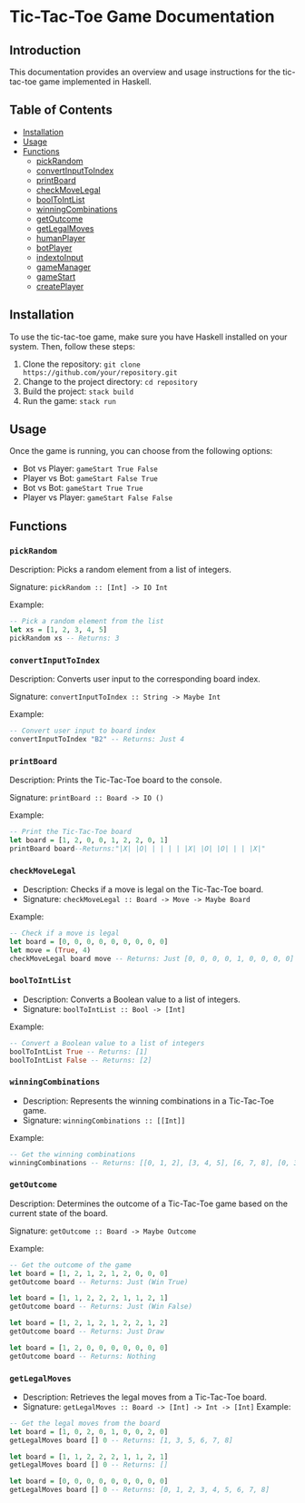 # Tic-Tac-Toe Game Documentation

## Introduction
This documentation provides an overview and usage instructions for the tic-tac-toe game implemented in Haskell.

## Table of Contents
- [Installation](#installation)
- [Usage](#usage)
- [Functions](#functions)
  - [pickRandom](#pickrandom)
  - [convertInputToIndex](#convertinputtoindex)
  - [printBoard](#printboard)
  - [checkMoveLegal](#checkmovelegal)
  - [boolToIntList](#booltointlist)
  - [winningCombinations](#winningcombinations)
  - [getOutcome](#getoutcome)
  - [getLegalMoves](#getlegalmoves)
  - [humanPlayer](#humanplayer)
  - [botPlayer](#botplayer)
  - [indextoInput](#indextoinput)
  - [gameManager](#gamemanager)
  - [gameStart](#gamestart)
  - [createPlayer](#createplayer)

## Installation
To use the tic-tac-toe game, make sure you have Haskell installed on your system. Then, follow these steps:
1. Clone the repository: `git clone https://github.com/your/repository.git`
2. Change to the project directory: `cd repository`
3. Build the project: `stack build`
4. Run the game: `stack run`

## Usage
Once the game is running, you can choose from the following options:
- Bot vs Player: `gameStart True False`
- Player vs Bot: `gameStart False True`
- Bot vs Bot: `gameStart True True`
- Player vs Player: `gameStart False False`

## Functions

### `pickRandom`
Description: Picks a random element from a list of integers.

Signature: `pickRandom :: [Int] -> IO Int`

Example:
```haskell
-- Pick a random element from the list
let xs = [1, 2, 3, 4, 5]
pickRandom xs -- Returns: 3
```
### `convertInputToIndex`
Description: Converts user input to the corresponding board index.

Signature: `convertInputToIndex :: String -> Maybe Int`

Example:
```haskell
-- Convert user input to board index
convertInputToIndex "B2" -- Returns: Just 4
```
### `printBoard`

Description: Prints the Tic-Tac-Toe board to the console.

Signature: `printBoard :: Board -> IO ()`

Example:
```haskell
-- Print the Tic-Tac-Toe board
let board = [1, 2, 0, 0, 1, 2, 2, 0, 1]
printBoard board--Returns:"|X| |O| | | | | |X| |O| |O| | | |X|"
```
### `checkMoveLegal`

- Description: Checks if a move is legal on the Tic-Tac-Toe board.
- Signature: `checkMoveLegal :: Board -> Move -> Maybe Board`

Example:
```haskell
-- Check if a move is legal
let board = [0, 0, 0, 0, 0, 0, 0, 0, 0]
let move = (True, 4)
checkMoveLegal board move -- Returns: Just [0, 0, 0, 0, 1, 0, 0, 0, 0]
```
### `boolToIntList`

- Description: Converts a Boolean value to a list of integers.
- Signature: `boolToIntList :: Bool -> [Int]`

Example:
```haskell
-- Convert a Boolean value to a list of integers
boolToIntList True -- Returns: [1]
boolToIntList False -- Returns: [2]
```
### `winningCombinations`

- Description: Represents the winning combinations in a Tic-Tac-Toe game.
- Signature: `winningCombinations :: [[Int]]`

Example:
```haskell
-- Get the winning combinations
winningCombinations -- Returns: [[0, 1, 2], [3, 4, 5], [6, 7, 8], [0, 3, 6], [1, 4, 7], [2, 5, 8], [0, 4, 8], [6, 4, 2]]
```
### `getOutcome`

Description: Determines the outcome of a Tic-Tac-Toe game based on the current state of the board.

Signature: `getOutcome :: Board -> Maybe Outcome`

Example:
```haskell
-- Get the outcome of the game
let board = [1, 2, 1, 2, 1, 2, 0, 0, 0]
getOutcome board -- Returns: Just (Win True)

let board = [1, 1, 2, 2, 2, 1, 1, 2, 1]
getOutcome board -- Returns: Just (Win False)

let board = [1, 2, 1, 2, 1, 2, 2, 1, 2]
getOutcome board -- Returns: Just Draw

let board = [1, 2, 0, 0, 0, 0, 0, 0, 0]
getOutcome board -- Returns: Nothing
```
### `getLegalMoves`

- Description: Retrieves the legal moves from a Tic-Tac-Toe board.
- Signature: `getLegalMoves :: Board -> [Int] -> Int -> [Int]`
Example:
```haskell
-- Get the legal moves from the board
let board = [1, 0, 2, 0, 1, 0, 0, 2, 0]
getLegalMoves board [] 0 -- Returns: [1, 3, 5, 6, 7, 8]

let board = [1, 1, 2, 2, 2, 1, 1, 2, 1]
getLegalMoves board [] 0 -- Returns: []

let board = [0, 0, 0, 0, 0, 0, 0, 0, 0]
getLegalMoves board [] 0 -- Returns: [0, 1, 2, 3, 4, 5, 6, 7, 8]
```
